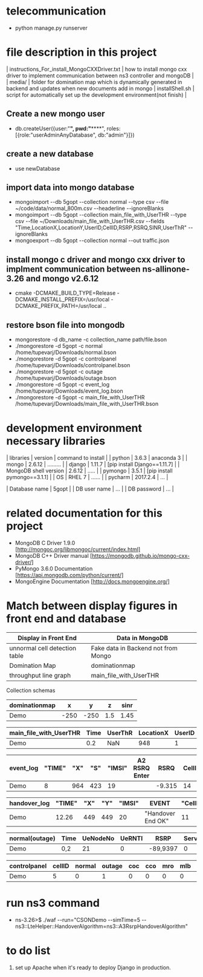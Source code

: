 # telecommunication

+ python manage.py runserver

# file description in this project
| instructions_For_install_MongoCXXDriver.txt | how to install mongo cxx driver to implement communication between ns3 controller and mongoDB |
| media/ | folder for domination map which is dynamically generated in backend and updates when new documents add in mongo
| installShell.sh | script for automatically set up the development environment(not finish) |

## Create a new mongo user
+ db.createUser({user:"**", pwd:"******", roles:[{role:"userAdminAnyDatabase", db:"admin"}]})

## create a new database
+ use newDatabase

## import data into mongo database
+ mongoimport --db 5gopt --collection normal --type csv --file ~/code/data/normal_800m.csv --headerline --ignoreBlanks
+ mongoimport --db 5gopt --collection main_file_with_UserTHR --type csv --file ~/Downloads/main_file_with_UserTHR.csv --fields "Time,LocationX,LocationY,UserID,CellID,RSRP,RSRQ,SINR,UserThR" --ignoreBlanks
+ mongoexport --db 5gopt --collection normal --out traffic.json

## install mongo c driver and mongo cxx driver to implment communication between ns-allinone-3.26 and mongo v2.6.12
+ cmake -DCMAKE_BUILD_TYPE=Release -DCMAKE_INSTALL_PREFIX=/usr/local -DCMAKE_PREFIX_PATH=/usr/local ..

## restore bson file into mongodb
* mongorestore -d db_name -c collection_name path/file.bson
* ./mongorestore -d 5gopt -c normal /home/tupevarj/Downloads/normal.bson
* ./mongorestore -d 5gopt -c controlpanel /home/tupevarj/Downloads/controlpanel.bson
* ./mongorestore -d 5gopt -c outage /home/tupevarj/Downloads/outage.bson
* ./mongorestore -d 5gopt -c event_log /home/tupevarj/Downloads/event_log.bson
* ./mongorestore -d 5gopt -c main_file_with_UserTHR /home/tupevarj/Downloads/main_file_with_UserTHR.bson

# development environment necessary libraries
| libraries | version | command to install |
| python    | 3.6.3   |  anaconda 3        |
| mongo     | 2.6.12  |  .........         |
| django    | 1.11.7  | [pip install Django==1.11.7] |
| MongoDB shell version | 2.6.12 | ..... |
| pymongo   | 3.5.1   | [pip install pymongo==3.1.1] |
| OS | RHEL 7 | ...... |
| pycharm | 2017.2.4 | ... |

| Database name | 5gopt |
| DB user name | ... |
| DB password | ... |

# related documentation for this project
* MongoDB C Driver 1.9.0 [http://mongoc.org/libmongoc/current/index.html]
* MongoDB C++ Driver manual [https://mongodb.github.io/mongo-cxx-driver/]
* PyMongo 3.6.0 Documentation [https://api.mongodb.com/python/current/]
* MongoEngine Documentation [http://docs.mongoengine.org/]

# Match between display figures in front end and database

| Display in Front End          | Data in MongoDB                     |
| ----------------------------- | ----------------------------------- |
| unnormal cell detection table | Fake data in Backend not from Mongo |
| Domination Map                | dominationmap                       |
| throughput line graph         | main_file_with_UserTHR              |

Collection schemas

| dominationmap |   x   |   y   |   z   |  sinr  |
| ------------- | ----- | ----- | ----- | ------ |
|     Demo      | -250  | -250  | 1.5   |  1.45  |

| main_file_with_UserTHR | Time | UserThR | LocationX | UserID | CellID | RSRP | RSRQ | SINR | LocationY |
| ---------------------- | ---- | ------- | --------- | ------ | ------ | ---- | ---- | ---- | --------- |
| Demo                   | 0.2  | NaN     |   948     |  1     | 1      | -113 | NaN  |  NaN |  1429     |

| event_log | "TIME" | "X" | "S" | "IMSI" | A2 RSRQ Enter | RSRQ   | CellID |
| --------- | ------ | --- | --- | ------ | ------------- | ------ | -------|
| Demo      |  8     | 964 | 423 | 19     |               | -9.315 |  14    |

| handover_log | "TIME" | "X" | "Y" | "IMSI" |       EVENT        | "CellID" |
| ------------ | ------ | --- | --- | ------ | ------------------ | -------- | 
| Demo         | 12.26  | 449 | 449 |20      | "Handover End OK"  |   11     | 

| normal(outage) | Time | UeNodeNo | UeRNTI | RSRP     | Serving_Cell | RSRQ | Cell_ID | 
| -------------- | ---- | -------- | ------ | -------- | ------------ | ---- | ------- |
| Demo           | 0,2  |       21 | 0      | -89,9397 | 0            | -nan |  20     |

| controlpanel | cellID | normal | outage | coc | cco | mro | mlb | dirty_flag |
| ------------ | ------ | ------ | ------ | --- | --- | --- | --- | ---------- |
| Demo         | 5      |     0  | 1      |  0  | 0   | 0   | 0   |    0       |




# run ns3 command
* ns-3.26>$ ./waf --run="CSONDemo --simTime=5 --ns3::LteHelper::HandoverAlgorithm=ns3::A3RsrpHandoverAlgorithm"


# to do list
1.  set up Apache when it's ready to deploy Django in production.
